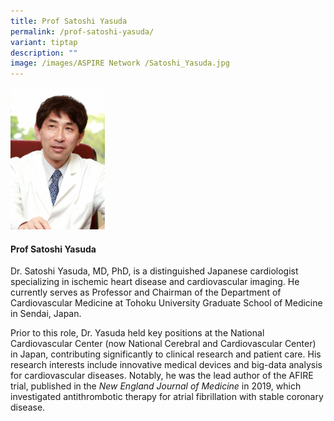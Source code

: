 ```yaml
---
title: Prof Satoshi Yasuda
permalink: /prof-satoshi-yasuda/
variant: tiptap
description: ""
image: /images/ASPIRE Network /Satoshi_Yasuda.jpg
---
```

<p></p>
<div class="isomer-image-wrapper">
<img style="width: 30%;" height="auto" width="100%" alt="" src="/images/ASPIRE Network /Satoshi_Yasuda.jpg">
</div>
<h4>Prof Satoshi Yasuda</h4>
<p>Dr. Satoshi Yasuda, MD, PhD, is a distinguished Japanese cardiologist
specializing in ischemic heart disease and cardiovascular imaging. He currently
serves as Professor and Chairman of the Department of Cardiovascular Medicine
at Tohoku University Graduate School of Medicine in Sendai, Japan.</p>
<p>Prior to this role, Dr. Yasuda held key positions at the National Cardiovascular
Center (now National Cerebral and Cardiovascular Center) in Japan, contributing
significantly to clinical research and patient care. His research interests
include innovative medical devices and big-data analysis for cardiovascular
diseases. Notably, he was the lead author of the AFIRE trial, published
in the <em>New England Journal of Medicine</em> in 2019, which investigated
antithrombotic therapy for atrial fibrillation with stable coronary disease.</p>